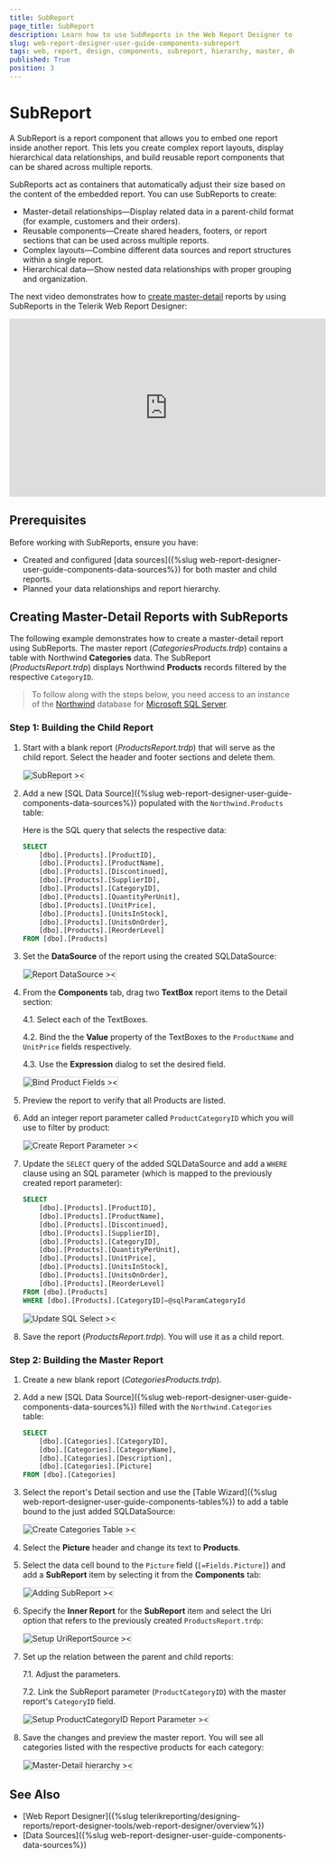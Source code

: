 ```yaml
---
title: SubReport
page_title: SubReport
description: Learn how to use SubReports in the Web Report Designer to embed reports within other reports for creating master-detail hierarchies and reusable report components.
slug: web-report-designer-user-guide-components-subreport
tags: web, report, design, components, subreport, hierarchy, master, detail
published: True
position: 3
---
```


<style>
img[alt$="><"] {
  border: 1px solid lightgrey;
}

</style>

# SubReport

A SubReport is a report component that allows you to embed one report inside another report. This lets you create complex report layouts, display hierarchical data relationships, and build reusable report components that can be shared across multiple reports.

SubReports act as containers that automatically adjust their size based on the content of the embedded report. You can use SubReports to create:

* Master-detail relationships&mdash;Display related data in a parent-child format (for example, customers and their orders).
* Reusable components&mdash;Create shared headers, footers, or report sections that can be used across multiple reports.
* Complex layouts&mdash;Combine different data sources and report structures within a single report.
* Hierarchical data&mdash;Show nested data relationships with proper grouping and organization.

The next video demonstrates how to [create master-detail](#) reports by using SubReports in the Telerik Web Report Designer:

<iframe width="560" height="315" src="https://www.youtube.com/embed/AH2XdSDDiEs?si=ys2b1ROAXh5qs3Aw" title="YouTube video player" frameborder="0" allow="accelerometer; autoplay; clipboard-write; encrypted-media; gyroscope; picture-in-picture; web-share" referrerpolicy="strict-origin-when-cross-origin" allowfullscreen></iframe>

## Prerequisites

Before working with SubReports, ensure you have:

* Created and configured [data sources]({%slug web-report-designer-user-guide-components-data-sources%}) for both master and child reports.
* Planned your data relationships and report hierarchy.

## Creating Master-Detail Reports with SubReports

The following example demonstrates how to create a master-detail report using SubReports. The master report (*CategoriesProducts.trdp*) contains a table with Northwind **Categories** data. The SubReport (*ProductsReport.trdp*) displays Northwind **Products** records filtered by the respective `CategoryID`.

> To follow along with the steps below, you need access to an instance of the [Northwind](https://github.com/microsoft/sql-server-samples/tree/master/samples/databases/northwind-pubs) database for [Microsoft SQL Server](https://learn.microsoft.com/en-us/sql/database-engine/install-windows/install-sql-server?view=sql-server-ver17).

### Step 1: Building the Child Report

1. Start with a blank report (*ProductsReport.trdp*) that will serve as the child report. Select the header and footer sections and delete them.

    ![SubReport ><](images/wrd-components-subreport-new-report.png)

1. Add a new [SQL Data Source]({%slug web-report-designer-user-guide-components-data-sources%}) populated with the `Northwind.Products` table:

    Here is the SQL query that selects the respective data:

    ```SQL
    SELECT
        [dbo].[Products].[ProductID], 
        [dbo].[Products].[ProductName], 
        [dbo].[Products].[Discontinued], 
        [dbo].[Products].[SupplierID], 
        [dbo].[Products].[CategoryID], 
        [dbo].[Products].[QuantityPerUnit], 
        [dbo].[Products].[UnitPrice], 
        [dbo].[Products].[UnitsInStock], 
        [dbo].[Products].[UnitsOnOrder], 
        [dbo].[Products].[ReorderLevel]
    FROM [dbo].[Products]
    ```

1. Set the **DataSource** of the report using the created SQLDataSource:

    ![Report DataSource ><](images/wrd-components-subreport-report-data-source.png)

1. From the **Components** tab, drag two **TextBox** report items to the Detail section:

    4.1. Select each of the TextBoxes.

    4.2. Bind the the **Value** property of the TextBoxes to the `ProductName` and `UnitPrice` fields respectively.

    4.3. Use the **Expression** dialog to set the desired field.

    ![Bind Product Fields ><](images/wrd-components-subreport-bind-product-fields.png)

1. Preview the report to verify that all Products are listed.

1. Add an integer report parameter called `ProductCategoryID` which you will use to filter by product:

    ![Create Report Parameter ><](images/wrd-components-subreport-create-report-parameter.png)

1. Update the `SELECT` query of the added SQLDataSource and add a `WHERE` clause using an SQL parameter (which is mapped to the previously created report parameter):

    ```SQL
    SELECT
        [dbo].[Products].[ProductID], 
        [dbo].[Products].[ProductName], 
        [dbo].[Products].[Discontinued], 
        [dbo].[Products].[SupplierID], 
        [dbo].[Products].[CategoryID], 
        [dbo].[Products].[QuantityPerUnit], 
        [dbo].[Products].[UnitPrice], 
        [dbo].[Products].[UnitsInStock], 
        [dbo].[Products].[UnitsOnOrder], 
        [dbo].[Products].[ReorderLevel]
    FROM [dbo].[Products]
    WHERE [dbo].[Products].[CategoryID]=@sqlParamCategoryId
    ```

    ![Update SQL Select ><](images/wrd-components-subreport-update-sql-select.png)

1. Save the report (*ProductsReport.trdp*). You will use it as a child report.

### Step 2: Building the Master Report

1. Create a new blank report (*CategoriesProducts.trdp*).

1. Add a new [SQL Data Source]({%slug web-report-designer-user-guide-components-data-sources%}) filled with the `Northwind.Categories` table:

    ```SQL
    SELECT
        [dbo].[Categories].[CategoryID], 
        [dbo].[Categories].[CategoryName], 
        [dbo].[Categories].[Description], 
        [dbo].[Categories].[Picture]
    FROM [dbo].[Categories]
    ```

1. Select the report's Detail section and use the [Table Wizard]({%slug web-report-designer-user-guide-components-tables%}) to add a table bound to the just added SQLDataSource:

    ![Create Categories Table ><](images/wrd-components-subreport-create-categories-table.png)

1. Select the **Picture** header and change its text to **Products**.

1. Select the data cell bound to the `Picture` field (`[=Fields.Picture]`) and add a **SubReport** item by selecting it from the **Components** tab:

    ![Adding SubReport ><](images/wrd-components-subreport-adding-subreport.png)

1. Specify the **Inner Report** for the **SubReport** item and select the Uri option that refers to the previously created `ProductsReport.trdp`:

    ![Setup UriReportSource ><](images/wrd-components-subreport-urireportsource.png)

1. Set up the relation between the parent and child reports:

    7.1. Adjust the parameters.

    7.2. Link the SubReport parameter (`ProductCategoryID`) with the master report's `CategoryID` field.

    ![Setup ProductCategoryID Report Parameter ><](images/wrd-components-subreport-setup-productcategoryid-report-parameter.png)

1. Save the changes and preview the master report. You will see all categories listed with the respective products for each category:

    ![Master-Detail hierarchy ><](images/wrd-components-subreport-master-detail-hierarchy.png)

## See Also

* [Web Report Designer]({%slug telerikreporting/designing-reports/report-designer-tools/web-report-designer/overview%})
* [Data Sources]({%slug web-report-designer-user-guide-components-data-sources%})
